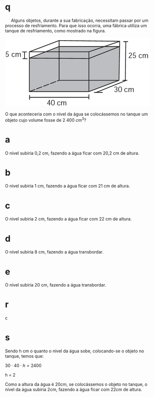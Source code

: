 # q
     Alguns objetos, durante a sua fabricação, necessitam passar por um processo de resfriamento. Para que isso ocorra, uma fábrica utiliza um tanque de resfriamento, como mostrado na figura.

![](f880f745-0efa-f26f-28a1-3aa83a19c8a5.png)

O que aconteceria com o nível da água se colocássemos no tanque um objeto cujo volume fosse de 2 400 $cm^3$?

# a
O nível subiria 0,2 cm, fazendo a água ficar com 20,2 cm de altura.

# b
O nível subiria 1 cm, fazendo a água ficar com 21 cm de altura.

# c
O nível subiria 2 cm, fazendo a água ficar com 22 cm de altura.

# d
O nível subiria 8 cm, fazendo a água transbordar.

# e
O nível subiria 20 cm, fazendo a água transbordar.

# r
c

# s
Sendo h cm o quanto o nível da água sobe, colocando-se o objeto no tanque, temos que:

$30 \cdot 40 \cdot h = 2400$

h = 2

Como a altura da água é 20cm, se colocássemos o objeto no tanque, o nível da água subiria 2cm, fazendo a água ficar com 22cm de altura.
